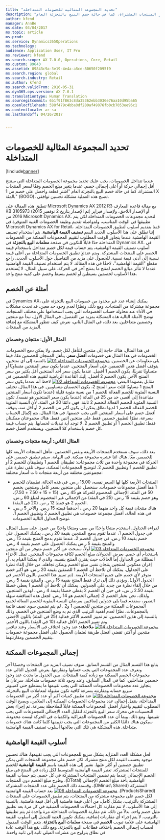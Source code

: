 ```yaml
---
title: "تحديد المجموعة المثالية للخصومات المتداخلة"
description: "عندما تتداخل الخصومات، يجب عليك تحديد مجموعة الخصومات المتداخلة التي ستنتج أقل إجمالي حركة أو أعلى إجمالي خصم. عندما يتغير مبلغ الخصم وفقًا لسعر المنتجات المشتراة، كما في حالة خصم البيع بالتجزئة العام &quot;اشترِ قطعة واحصل على خصم من 1 X بالمئة&quot; (BOGO)، تصبح هذه العملية مشكلة تحسين توافقي."
author: kfend
manager: AnnBe
ms.date: 04/04/2017
ms.topic: article
ms.prod: 
ms.service: Dynamics365Operations
ms.technology: 
audience: Application User, IT Pro
ms.reviewer: kfend
ms.search.scope: AX 7.0.0, Operations, Core, Retail
ms.custom: 89643
ms.assetid: 09843c9a-3e19-4e4a-a8ce-80650f2095f9
ms.search.region: global
ms.search.industry: Retail
ms.author: kfend
ms.search.validFrom: 2016-05-31
ms.dyn365.ops.version: AX 7.0.1
ms.translationtype: Human Translation
ms.sourcegitcommit: 6b1f91f863c8da35362ebb3036e76aa10d95ba65
ms.openlocfilehash: 598f479c4bba0df289af49076fb0cb7053ee96c1
ms.contentlocale: ar-sa
ms.lasthandoff: 04/26/2017


---
```


# <a name="determine-the-optimal-combination-of-overlapping-discounts"></a>تحديد المجموعة المثالية للخصومات المتداخلة

[!include[banner](includes/banner.md)]


عندما تتداخل الخصومات، يجب عليك تحديد مجموعة الخصومات المتداخلة التي ستنتج أقل إجمالي حركة أو أعلى إجمالي خصم. عندما يتغير مبلغ الخصم وفقًا لسعر المنتجات المشتراة، كما في حالة خصم البيع بالتجزئة العام "اشترِ قطعة واحصل على خصم من 1 X بالمئة" (BOGO)، تصبح هذه العملية مشكلة تحسين توافقي.

تنطبق هذه المقالة على Microsoft Dynamics AX 2012 R3 مع مقالة قاعدة المعارف KB 3105973 (تم الإصدار بتاريخ 2 نوفمبر 2015) أو الإصدار اللاحق، ولإصدار فبراير 2016 من Microsoft Dynamics AX. لتحديد مجموعات الخصومات المتداخلة لكي يتم تطبيقها في الوقت المناسب، ولمواصلة تقديم وظيفة الخصومات الغنية المتوفرة في Microsoft Dynamics AX for Retail، قمنا بتقديم أسلوب لتطبيق الخصومات المتداخلة. إننا نطلق على هذا الأسلوب الجديد السم **تصنيف القيمة الهامشية**. يتم استخدام تصنيف القيمة الهامشية عندما يتجاوز الوقت المطلوب لتقييم المجموعات الممكنة من الخصومات المتداخلة حدًا قابلاً للتكوين في صفحة **معلمات البيع بالتجزئة** في Dynamics AX. في أسلوب تصنيف القيمة الهامشية، يتم حساب قيمة لكل خصم متداخل باستخدام قيمة الخصم على المنتجات المشتركة. ويتم عندئذٍ تطبيق الخصومات المتداخلة من أعلى قيمة نسبية إلى أدنى قيمة نسبية. للحصول على مزيد من التفاصيل حول الأسلوب الجديد، راجع مقطع "القيمة الهامشية"، لاحقًا في هذه المقالة. لا يتم استخدام تصنيف القيمة الهامشية عندما لا تتأثر مبالغ الخصم لمنتج ما بمنتج آخر في الحركة. على سبيل المثال، لا يُستخدم هذا الأسلوب لخصمين بسيطين أو لخصم بسيط وخصم على كمية منتج واحد.

## <a name="discount-examples"></a>أمثلة عن الخصم
في Dynamics AX، يمكنك إنشاء عدد غير محدود من خصومات البيع بالتجزئة على مجموعة مشتركة من المنتجات. ومع ذلك، ونظرًا لعدم وجود حد معين، قد تحدث مشكلات في الأداء عند محاولة حساب الخصومات التي يجب استخدامها على مختلف المنتجات. توضح الأمثلة التالية هذه المشكلة بمزيد من التفصيل. في المثال الأول، نبدأ مع منتجين وخصمين متداخلين. بعد ذلك، في المثال الثاني، نعرض كيف تتطور المشكلة مع إضافة المزيد من المنتجات.

### <a name="example-1-two-products-and-two-discounts"></a>المثال الأول: منتجان وخصمان

في هذا المثال، هناك حاجة إلى منتجين للتأهل لكل خصم، ولا يمكن دمج الخصومات. الخصومات في هذا المثال هي خصومات **أفضل سعر**. يتأهل المنتجان للخصمين معًا. فيما يلي معلومات عن الخصمين. [![مجموعة الخصومات المتداخلة 01](./media/overlapping-discount-combo-01.jpg)](./media/overlapping-discount-combo-01.jpg) بالنسبة إلى أي منتجين، يتوقف أفضل هذين الخصمين على أسعار المنتجين. عندما يكون سعر المنتجين متساويًا أو متساويًا تقريبًا، يكون الخصم 1 أفضل. عندما يكون سعر أحد المنتجين أقل بكثير من سعر المنتج الآخر، يكون الخصم 2 أفضل. إليك القاعدة الرياضية لتقييم هذه الخصمين في مقابل بعضهما البعض: [![مجموعة الخصومات المتداخلة 02](./media/overlapping-discount-combo-02.jpg)](./media/overlapping-discount-combo-02.jpg) لاحظ أنه عندما يكون سعر المنتج 1 مساويًا لثلث سعر المنتج 2، يكون الخصمان متساويين. في هذا المثال، تختلف النسبة المئوية للخصم الفعالة للخصم 1 من نسبة مئوية قليلة (عندما تكون أسعار المنتجين متباعدة) إلى أقصى حد من 25 في المائة (عندما يكون سعر المنتجين هو نفسه). تكون النسبة المئوية للخصم الفعالة للخصم 2 ثابتة. فهي دائمًا 20 في المئة. لأن النسبة المئوية للخصم الفعالة للخصم 1 لديها نطاق يمكن أن يكون أكبر من الخصم 2 أو أقل منه، يتوقف أفضل خصم على أسعار المنتجين التي يجب خصمها. في هذا المثال، يتم إكمال الحساب بسرعة، نظرًا لتطبيق خصمين فقط على منتجين اثنين فقط. هناك مجموعتان ممكنتان فقط: تطبيق الخصم 1 أو تطبيق الخصم 2. لا توجد أية تبديلات لحسابها. يتم حساب قيمة كل خصم باستخدام كلا المنتجين، ويستخدم أفضل خصم.

### <a name="example-2-four-products-and-two-discounts"></a>المثال الثاني: أربعة منتجات وخصمان

بعد ذلك، سوف نستخدم المنتجات الأربعة ونفس الخصمين. تتأهل المنتجات الأربعة كلها للخصمين معًا. هناك اثنا عشرة مجموعة ممكنة. في النهاية، سيتم تطبيق خصمين على الحركة في مجموعة واحدة من ثلاث مجموعات: تطبيقان للخصم 1 وتطبيقان للخصم 2 أو تطبيق للخصم 1 وتطبيق للخصم 2. لتوضيح المجموعات الممكنة، سوف نلقي نظرة على مجموعتين مختلفة من أربعة منتجات ذات أسعار مختلفة:

-   المنتجات الأربعة كلها لها السعر نفسه، 15.00 ر.س. في هذه الحالة، تطبيقان للخصم 1 هما أفضل مجموعات خصومات. سنحصل على منتجين بسعر كامل ومنتجين بخصم 50 في المئة. الإجمالي المخصوم للحركة هو 45 ر.س. (15 + 15 + 7.50 + 7.50)، وهو خصم بقيمة 15 ر.س. (25 في المئة) من الإجمالي غير المخصوم لمبلغ 60 ر.س. الخصم 2 هو فقط 12 ر.س. (20 في المئة).
-   هناك منتجان قيمة كل واحد منهما 20 ر.س.، أحدهما قيمته 15 ر.س. والآخر 5 ر.س. في هذه الحالة، أفضل مجموعة خصومات هي تطبيق الخصم 2 وتطبيق الخصم 1. توضح الجداول التالية الخصومات.

لقراءة الجداول، استخدم منتجًا واحدًا من صف ومنتجًا واحدًا من عمود. على سبيل المثال، في جدول الخصم 1، عندما تقوم بدمج المنتجين بقيمة 20 ر.س.، يمكنك الحصول على خصم بقيمة 10 ر.س. في جدول الخصم 2، عندما تقوم بدمج المنتج بقيمة 15 ر.س. والمنتج بقيمة 5 ر.س يمكنك الحصول على خصم بقيمة 4 ر.س. [![مجموعة الخصومات المتداخلة 03](./media/overlapping-discount-combo-03.jpg)](./media/overlapping-discount-combo-03.jpg) أولاً، سنبحث عن أكبر خصم متوفر من أي منتجين باستخدام أي خصم. يعرض الجدولان مبلغ الخصم لكافة مجموعات المنتجين. تمثل الأجزاء المظللة من الجداول إما الحالات حيث يقترن المنتج بنفسه، والذي لا يمكننا القيام به، أو إقران معكوس لمنتجين ينتجان نفس مبلغ الخصم ويمكن تجاهله. من خلال إلقاء نظرة على الجداول، يمكنك أن تلاحظ أن الخصم 1 للصنفين بقيمة 20 ر.س. هو أكبر خصم متوفر لأي خصم على جميع المنتجات الأربعة. (تم تمييز هذا الخصم باللون الأخضر في الجدول الأول). ويؤدي ذلك إلى ترك فقط المنتج بقيمة 15 ر.س. والمنتج بقيمة 5 ر.س. من خلال إلقاء نظرة من جديد على الجدولين، يمكنك أن تلاحظ أن الخصم 1 يعطي خصمًا بقيمة 2.50 ر.س.، في حين أن الخصم 2 يغطي خصمًا بقيمة 4 ر.س.، لهذين المنتجين. ولذلك، نحن نختار الخصم 2. إجمالي الخصم هو 14 ر.س. لجعل هذه المناقشة سهلة التصور، سنقدم فيما يلي جدولين إضافيين يعرضان النسبة المئوية للخصم الفعالة لجميع المجموعات الممكنة من منتجين للخصمين 1 و2 . لم يتم تضمين سوى نصف قائمة بالمجموعات، نظرًا لعدم أهمية الترتيب الذي تم به وضع المنتجين في الخصم، وذلك بالنسبة إلى هذين الخصمين. تم تمييز الخصم الأكثر فعالية (25 في المئة) باللون الأخضر، وتم تمييز الخصم الأقل فعالية (10 في المئة) باللون الأحمر. [![مجموعة الخصومات المتداخلة 04](./media/overlapping-discount-combo-04.jpg)](./media/overlapping-discount-combo-04.jpg) **ملاحظة:** عند وجود اختلاف في الأسعار وعند تنافس منتجين أو أكثر، تقضي أفضل طريقة لضمان الحصول على أفضل مجموعة خصومات بتقييم الخصمين ومقارنتهما.

## <a name="total-possible-combinations"></a>إجمالي المجموعات الممكنة
يتابع هذا القسم المثال من القسم السابق. سوف نضيف المزيد من المنتجات وخصمًا آخر ونعرف عدد المجموعات التي يجب حسابها ومقارنتها. يعرض الجدول التالي عدد مجموعات الخصم الممكنة مع زيادة كمية المنتجات. يبين الجدول ما يحدث عند وجود خصمين متداخلين، كما في المثال السابق، وعند وجود ثلاثة خصومات متداخلة. سرعان ما يتجاوز عدد مجموعات الخصومات الممكنة التي يجب تقييمها ما يستطيع حتى كمبيوتر سريع حسابه ومقارنته بسرعة كافية تكون مقبولة لمعاملات البيع بالتجزئة. [![مجموعة الخصومات المتداخلة 05](./media/overlapping-discount-combo-05.jpg)](./media/overlapping-discount-combo-05.jpg) عند تطبيق كميات أكبر أو عدد أكبر من الخصومات المتداخلة، ينتقل إجمالي عدد مجموعات الخصومات الممكنة إلى الملايين، ويصبح الوقت المطلوب لتقييم واختيار أفضل المجموعات الممكنة قابلاً للملاحظة بسرعة. تم إجراء بعض التحسينات في محرك سعر البيع بالتجزئة لتقليل العدد الإجمالي للمجموعات التي يجب تقييمها. ومع ذلك، وبما أن عدد الخصومات المتراكبة والكميات في الحركة ليست محدودة، سيكون هناك دائمًا الكثير من المجموعات التي يجب تقييمها كلما كانت هناك خصومات متداخلة. هذه المشكلة هي تلك التي يعالجها أسلوب تصنيف القيمة الهامشية.

## <a name="marginal-value-method"></a>أسلوب القيمة الهامشية
لحل مشكلة العدد المتزايد بشكل سريع للمجموعات التي يجب تقييمها، هناك تحسين موجود يحسب القيمة لكل منتج مشترك لكل خصم على مجموعة المنتجات التي يمكن تطبيق خصمين أو أكثر عليها. نشير إلى هذه القيمة باسم **القيمة الهامشية‬‏‫** للخصم للمنتجات المشتركة. تعتبر القيمة الهامشية المتوسط لكل زيادة في المنتج في مبلغ الخصم الإجمالي عندما يتم تضمين المنتجات المشتركة في كل خصم. يتم حساب القيمة الهامشية بأخذ مبلغ الخصم الإجمالي (DTotal)، وطرح مبلغ الخصم دون المنتجات المشتركة (DMinus\\ Shared)، وقسمة ذلك الخصم على عدد المنتجات المشتركة (ProductsShared). [![مجموعة الخصومات المتداخلة 06](./media/overlapping-discount-combo-06.jpg)](./media/overlapping-discount-combo-06.jpg) بعد حساب القيمة الهامشية لكل خصم على مجموعة مشتركة من المنتجات، يتم تطبيق الخصومات على المنتجات المشتركة بالترتيب، بشكل كامل، من أعلى قيمة هامشية إلى أقل قيمة هامشية. بالنسبة إلى هذا الأسلوب، لا تتم مقارنة كل احتمالات الخصومات المتبقية في كل مرة بعد تطبيق مثيل خصم واحد. بدلاً من ذلك، تتم مقارنة الخصومات المتداخلة مرة واحدة ثم يتم تطبيقها بالترتيب. لا يتم إجراء أي مقارنات إضافية. يمكنك تكوين العتبة للتبديل إلى أسلوب القيمة الهامشية على علامة تبويب **الخصم** في صفحة **معلمات البيع بالتجزئة**. يتغير الوقت المقبول لحساب إجمالي الخصم باختلاف قطاعات البيع بالتجزئة. ومع ذلك، يقع هذا الوقت عادة في نطاق يتراوح من عشرات الميلي ثانية إلى ثانية واحدة.





